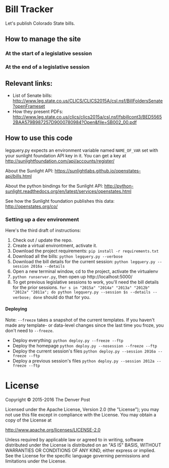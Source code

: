# Bill Tracker
Let's publish Colorado State bills.

## How to manage the site

### At the start of a legislative session

### At the end of a legislative session

## Relevant links:
- List of Senate bills: http://www.leg.state.co.us/CLICS/CLICS2015A/csl.nsf/BillFoldersSenate?openFrameset
- How they present PDFs: http://www.leg.state.co.us/clics/clics2015a/csl.nsf/fsbillcont3/BED55652BAA579B987257D9000780984?Open&file=SB002_00.pdf

## How to use this code
legquery.py expects an environment variable named `NAME_OF_VAR` set with your sunlight foundation API key in it. You can get a key at http://sunlightfoundation.com/api/accounts/register/

About the Sunlight API: https://sunlightlabs.github.io/openstates-api/bills.html

About the python bindings for the Sunlight API: http://python-sunlight.readthedocs.org/en/latest/services/openstates.html

See how the Sunlight foundation publishes this data: http://openstates.org/co/

### Setting up a dev environment
Here's the third draft of instructions:

1. Check out / update the repo.
2. Create a virtual environtment, activate it.
3. Download the project requirements: `pip install -r requirements.txt`
4. Download all the bills: `python legquery.py --verbose`
5. Download the bill details for the current session: `python legquery.py --session 2016a --details`
6. Open a new terminal window, cd to the project, activate the virtualenv
7. `python runserver.py`, then open up http://localhost:5000/
8. To get previous legislative sessions to work, you'll need the bill details for the prior sessions. `for s in "2015a" "2014a" "2013a" "2012b" "2012a" "2011a"; do python legquery.py --session $s --details --verbose; done` should do that for you.

#### Deploying

Note: `--freeze` takes a snapshot of the current templates. If you haven't made any template- or data-level changes since the last time you froze, you don't need to `--freeze`.

* Deploy everything: `python deploy.py --freeze --ftp`
* Deploy the homepage `python deploy.py --nosession --freeze --ftp`
* Deploy the current session's files `python deploy.py --session 2016a --freeze --ftp`
* Deploy a previous session's files `python deploy.py --session 2012a --freeze --ftp`

# License
Copyright © 2015-2016 The Denver Post

Licensed under the Apache License, Version 2.0 (the "License"); you may not use
this file except in compliance with the License. You may obtain a copy of the
License at

http://www.apache.org/licenses/LICENSE-2.0

Unless required by applicable law or agreed to in writing, software distributed
under the License is distributed on an "AS IS" BASIS, WITHOUT WARRANTIES OR
CONDITIONS OF ANY KIND, either express or implied. See the License for the
specific language governing permissions and limitations under the License.
